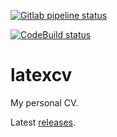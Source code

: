 [![Gitlab pipeline status](https://gitlab.com/ollaww/latexcv/badges/main/pipeline.svg)](https://gitlab.com/ollaww/latexcv/commits/main)

[![CodeBuild status](https://codebuild.eu-central-1.amazonaws.com/badges?uuid=eyJlbmNyeXB0ZWREYXRhIjoibnpnWmkzamlDNE5KdXRmdkMweG1UUlhxNVJNa25aUml6YWlEMlVHS3FZSy9nUlY2ZjdjNWF5c0FhWFc4bDk0VEF4azJOQ2E2STNzQmZjT3FITWpWVDRFPSIsIml2UGFyYW1ldGVyU3BlYyI6InpKdForYWx0Z2Ewd1d6bVAiLCJtYXRlcmlhbFNldFNlcmlhbCI6MX0%3D&branch=main)](https://gitlab.com/ollaww/latexcv/commits/main)

# latexcv
My personal CV.

Latest [releases](https://gitlab.com/ollaww/latexcv/-/releases/). 

